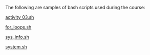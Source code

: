 The following are samples of bash scripts used during the course:


[activity_03.sh](Linux/activity_03.sh)

[for_loops.sh](Linux/for_loops.sh)

[sys_info.sh](Linux/sys_info.sh)

[system.sh](Linux/system.sh)
